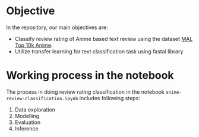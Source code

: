 # Objective
In the repository, our main objectives are:
- Classify review rating of Anime based text review using the dataset [MAL Top 10k Anime](https://www.kaggle.com/stoicstatic/mal-top-10k-anime-details?select=MAL+Anime+Top+10000+Details.csv).
- Utilize transfer learning for text classification task using fastai library

# Working process in the notebook
The process in doing review rating classification in the notebook `anime-review-classification.ipynb` includes following steps:
1. Data exploration
2. Modelling
3. Evaluation
4. Inference